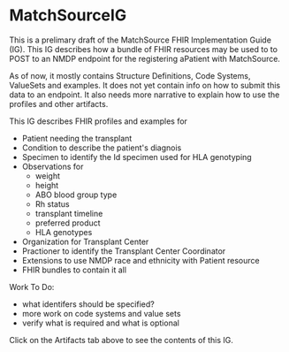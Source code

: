 # MatchSourceIG

This is a prelimary draft of the MatchSource FHIR Implementation Guide (IG).
This IG describes how a bundle of FHIR resources may be used to 
to POST to an NMDP endpoint for the registering aPatient with MatchSource.

As of now, it mostly contains Structure Definitions, Code Systems, ValueSets and examples. It does not yet contain info on how to submit this data to an endpoint. It also needs more narrative to explain how to use the profiles and other artifacts.

This IG describes FHIR profiles and examples for
+ Patient needing the transplant
+ Condition to describe the patient's diagnois
+ Specimen to identify the Id specimen used for HLA genotyping
+ Observations for 
  + weight
  + height
  + ABO blood group type
  + Rh status
  + transplant timeline
  + preferred product
  + HLA genotypes 
+ Organization for Transplant Center
+ Practioner to identify the Transplant Center Coordinator
+ Extensions to use NMDP race and ethnicity with Patient resource
+ FHIR bundles to contain it all
  
Work To Do:
+ what identifers should be specified?
+ more work on code systems and value sets
+ verify what is required and what is optional

Click on the Artifacts tab above to see the contents of this IG.
